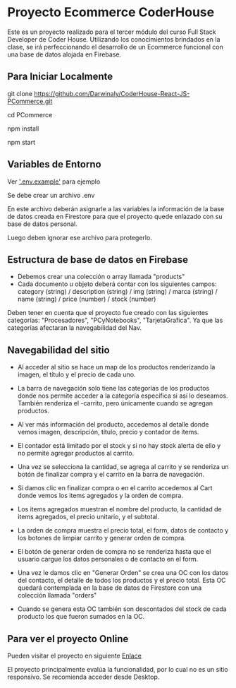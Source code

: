 # Proyecto Ecommerce CoderHouse

Este es un proyecto realizado para el tercer módulo del curso Full Stack Developer de Coder House. Utilizando los conocimientos brindados en la clase, se irá perfeccionando el desarrollo de un Ecommerce funcional con una base de datos alojada en Firebase.


## Para Iniciar Localmente

git clone https://github.com/Darwinaly/CoderHouse-React-JS-PCommerce.git

cd PCommerce

npm install

npm start


## Variables de Entorno

Ver ['.env.example'](https://github.com/Darwinaly/CoderHouse-React-JS-PCommerce/blob/main/.env.example) para ejemplo

Se debe crear un archivo .env

En este archivo deberán asignarle a las variables la información de la base de datos creada en Firestore para que el proyecto quede enlazado con su base de datos personal.

Luego deben ignorar ese archivo para protegerlo. 

## Estructura de base de datos en Firebase

- Debemos crear una colección o array llamada "products"
- Cada documento u objeto deberá contar con los siguientes campos: category (string) / description (string) / img (string) / marca (string) / name (string) / price (number) / stock (number)

Deben tener en cuenta que el proyecto fue creado con las siguientes categorías: "Procesadores", "PCyNotebooks", "TarjetaGrafica". Ya que las categorías afectaran la navegabilidad del Nav.

## Navegabilidad del sitio

- Al acceder al sitio se hace un map de los productos renderizando la imagen, el título y el precio de cada uno.
- La barra de navegación solo tiene las categorías de los productos donde nos permite acceder a la categoría específica si así lo deseamos. También renderiza el -carrito, pero únicamente cuando se agregan productos.

- Al ver más información del producto, accedemos al detalle donde vemos imagen, descripción, título, precio y contador de items.
- El contador está limitado por el stock y si no hay stock alerta de ello y no permite agregar productos al carrito.
- Una vez se selecciona la cantidad, se agrega al carrito y se renderiza un botón de finalizar compra y el carrito en la barra de navegación.
- Si damos clic en finalizar compra o en el carrito accedemos al Cart donde vemos los items agregados y la orden de compra.

- Los items agregados muestran el nombre del producto, la cantidad de items agregados, el precio unitario, y el subtotal.
- La orden de compra muestra el precio total, el form, datos de contacto y los botones de limpiar carrito y generar orden de compra.
- El botón de generar orden de compra no se renderiza hasta que el usuario cargue los datos personales o de contacto en el form.

- Una vez le damos clic en "Generar Orden" se crea una OC con los datos del contacto, el detalle de todos los productos y el precio total. Esta OC quedará contemplada en la base de datos de Firestore con una colección llamada "orders"
- Cuando se genera esta OC también son descontados del stock de cada producto los que fueron sumados en la OC.

## Para ver el proyecto Online

Pueden visitar el proyecto en siguiente [Enlace](https://coder-house-react-js-pc-ommerce.vercel.app/)

El proyecto principalmente evalúa la funcionalidad, por lo cual no es un sitio responsivo. Se recomienda acceder desde Desktop.




